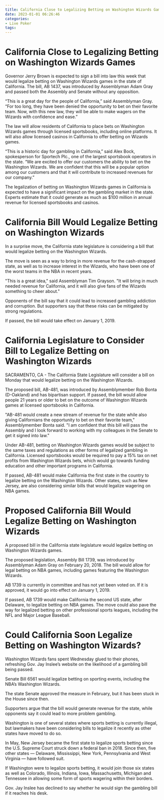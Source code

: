 ```yaml
---
title: California Close to Legalizing Betting on Washington Wizards Games
date: 2023-01-01 06:26:46
categories:
- Live Poker
tags:
---
```



#  California Close to Legalizing Betting on Washington Wizards Games

Governor Jerry Brown is expected to sign a bill into law this week that would legalize betting on Washington Wizards games in the state of California. The bill, AB 1437, was introduced by Assemblyman Adam Gray and passed both the Assembly and Senate without any opposition.

“This is a great day for the people of California,” said Assemblyman Gray. “For too long, they have been denied the opportunity to bet on their favorite team. Now, with this new law, they will be able to make wagers on the Wizards with confidence and ease.”

The law will allow residents of California to place bets on Washington Wizards games through licensed sportsbooks, including online platforms. It will also allow licensed casinos in California to offer betting on Wizards games.

“This is a historic day for gambling in California,” said Alex Bock, spokesperson for Sportech Plc., one of the largest sportsbook operators in the state. “We are excited to offer our customers the ability to bet on the Washington Wizards. We are confident that this will be a popular option among our customers and that it will contribute to increased revenues for our company.”

The legalization of betting on Washington Wizards games in California is expected to have a significant impact on the gambling market in the state. Experts estimate that it could generate as much as $100 million in annual revenue for licensed sportsbooks and casinos.

#  California Bill Would Legalize Betting on Washington Wizards

In a surprise move, the California state legislature is considering a bill that would legalize betting on the Washington Wizards.

The move is seen as a way to bring in more revenue for the cash-strapped state, as well as to increase interest in the Wizards, who have been one of the worst teams in the NBA in recent years.

"This is a great idea," said Assemblyman Tim Grayson. "It will bring in much needed revenue for California, and it will also give fans of the Wizards something to cheer about."

Opponents of the bill say that it could lead to increased gambling addiction and corruption. But supporters say that these risks can be mitigated by strong regulations.

If passed, the bill would take effect on January 1, 2019.

#  California Legislature to Consider Bill to Legalize Betting on Washington Wizards

SACRAMENTO, CA - The California State Legislature will consider a bill on Monday that would legalize betting on the Washington Wizards.

The proposed bill, AB-481, was introduced by Assemblymember Rob Bonta (D-Oakland) and has bipartisan support. If passed, the bill would allow people 21 years or older to bet on the outcome of Washington Wizards games at licensed sportsbooks in California.

"AB-481 would create a new stream of revenue for the state while also giving Californians the opportunity to bet on their favorite team," Assemblymember Bonta said. "I am confident that this bill will pass the Assembly and I look forward to working with my colleagues in the Senate to get it signed into law."

Under AB-481, betting on Washington Wizards games would be subject to the same taxes and regulations as other forms of legalized gambling in California. Licensed sportsbooks would be required to pay a 15% tax on net profits from Washington Wizards bets, which would go towards funding education and other important programs in California.

If passed, AB-481 would make California the first state in the country to legalize betting on the Washington Wizards. Other states, such as New Jersey, are also considering similar bills that would legalize wagering on NBA games.

#  Proposed California Bill Would Legalize Betting on Washington Wizards

A proposed bill in the California state legislature would legalize betting on Washington Wizards games.

The proposed legislation, Assembly Bill 1739, was introduced by Assemblyman Adam Gray on February 20, 2018. The bill would allow for legal betting on NBA games, including games featuring the Washington Wizards.

AB 1739 is currently in committee and has not yet been voted on. If it is approved, it would go into effect on January 1, 2019.

If passed, AB 1739 would make California the second US state, after Delaware, to legalize betting on NBA games. The move could also pave the way for legalized betting on other professional sports leagues, including the NFL and Major League Baseball.


#  Could California Soon Legalize Betting on Washington Wizards?

Washington Wizards fans spent Wednesday glued to their phones, refreshing Gov. Jay Inslee’s website on the likelihood of a gambling bill being passed.

Senate Bill 6561 would legalize betting on sporting events, including the NBA’s Washington Wizards.

The state Senate approved the measure in February, but it has been stuck in the House since then.

 Supporters argue that the bill would generate revenue for the state, while opponents say it could lead to more problem gambling.

 Washington is one of several states where sports betting is currently illegal, but lawmakers have been considering bills to legalize it recently as other states have moved to do so.

In May, New Jersey became the first state to legalize sports betting since the U.S. Supreme Court struck down a federal ban in 2018. Since then, five other states — Delaware, Mississippi, New York, Pennsylvania and West Virginia — have followed suit.

If Washington were to legalize sports betting, it would join those six states as well as Colorado, Illinois, Indiana, Iowa, Massachusetts, Michigan and Tennessee in allowing some form of sports wagering within their borders.

Gov. Jay Inslee has declined to say whether he would sign the gambling bill if it reaches his desk.